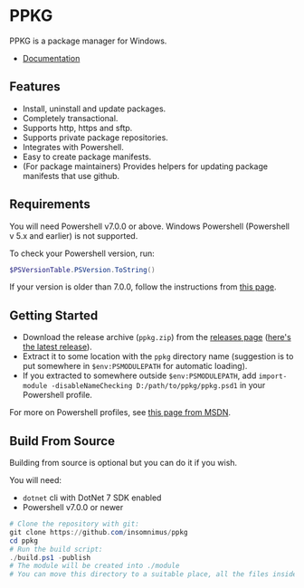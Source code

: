 # PPKG
PPKG is a package manager for Windows.

- [Documentation](docs/index.md)

## Features
- Install, uninstall and update packages.
- Completely transactional.
- Supports http, https and sftp.
- Supports private package repositories.
- Integrates with Powershell.
- Easy to create package manifests.
- (For package maintainers) Provides helpers for updating package manifests that use github.

## Requirements
You will need Powershell v7.0.0 or above. Windows Powershell (Powershell v 5.x and earlier) is not supported.

To check your Powershell version, run:
```powershell
$PSVersionTable.PSVersion.ToString()
```

If your version is older than 7.0.0, follow the instructions from [this page](https://learn.microsoft.com/en-us/powershell/scripting/install/installing-powershell-on-windows).

## Getting Started
- Download the release archive (`ppkg.zip`) from the [releases page](https://github.com/insomnimus/ppkg/releases) ([here's the latest release](https://github.com/insomnimus/ppkg/releases/latest)).
- Extract it to some location with the `ppkg` directory name (suggestion is to put somewhere in `$env:PSMODULEPATH` for automatic loading).
- If you extracted to somewhere outside `$env:PSMODULEPATH`, add `import-module -disableNameChecking D:/path/to/ppkg/ppkg.psd1` in your Powershell profile.

For more on Powershell profiles, see [this page from MSDN](https://learn.microsoft.com/en-us/powershell/module/microsoft.powershell.core/about/about_profiles?view=powershell-7.3).

## Build From Source
Building from source is optional but you can do it if you wish.

You will need:
- `dotnet` cli with DotNet 7 SDK enabled
- Powershell v7.0.0 or newer

```powershell
# Clone the repository with git:
git clone https://github.com/insomnimus/ppkg
cd ppkg
# Run the build script:
./build.ps1 -publish
# The module will be created into ./module
# You can move this directory to a suitable place, all the files inside it are required
```
